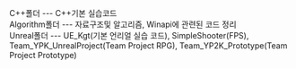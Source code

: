 C++폴더 --- C++기본 실습코드<br/>
Algorithm폴더 --- 자료구조및 알고리즘, Winapi에 관련된 코드 정리<br/>
Unreal폴더 --- UE_Kgt(기본 언리얼 실습 코드), SimpleShooter(FPS), Team_YPK_UnrealProject(Team Project RPG), Team_YP2K_Prototype(Team Project Prototype)
